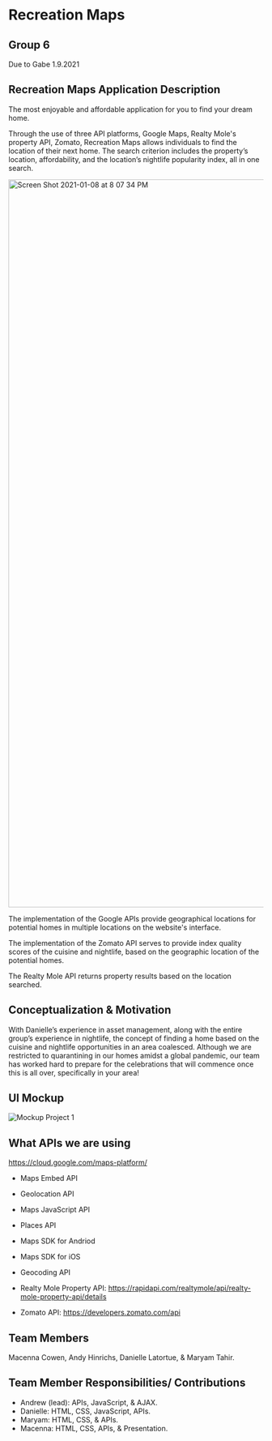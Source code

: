 # Recreation Maps
## Group 6 
Due to Gabe 1.9.2021

## Recreation Maps Application Description

The most enjoyable and affordable application for you to find your dream home. 

Through the use of three API platforms, Google Maps, Realty Mole's property API, Zomato, Recreation Maps allows individuals to find the location of their next home. The search criterion includes the property’s location, affordability, and the location’s nightlife popularity index, all in one search.


<img width="1437" alt="Screen Shot 2021-01-08 at 8 07 34 PM" src="https://user-images.githubusercontent.com/38767248/104078640-2a143b00-51ed-11eb-8667-a46b8defd678.png">


The implementation of the Google APIs provide geographical locations for potential homes in multiple locations on the website's interface.

The implementation of the Zomato API serves to provide index quality scores of the cuisine and nightlife, based on the geographic location of the potential homes.

The Realty Mole API returns property results based on the location searched. 

## Conceptualization & Motivation
With Danielle’s experience in asset management, along with the entire group’s experience in nightlife, the concept of finding a home based on the cuisine and nightlife opportunities in an area coalesced.
Although we are restricted to quarantining in our homes amidst a global pandemic, 
our team has worked hard to prepare for the celebrations that will commence once this is all over, specifically in your area!


## UI Mockup
![Mockup Project 1](https://user-images.githubusercontent.com/73623735/102294479-666ab900-3f17-11eb-9474-4185d0ef6f95.jpg)

## What APIs we are using 
https://cloud.google.com/maps-platform/
- Maps Embed API
- Geolocation API
- Maps JavaScript API
- Places API
- Maps SDK for Andriod
- Maps SDK for iOS 
- Geocoding API 

- Realty Mole Property API: https://rapidapi.com/realtymole/api/realty-mole-property-api/details

- Zomato API: https://developers.zomato.com/api


## Team Members 
Macenna Cowen, Andy Hinrichs, Danielle Latortue, & Maryam Tahir.

## Team Member Responsibilities/ Contributions 
- Andrew (lead): APIs, JavaScript, & AJAX.
- Danielle: HTML, CSS, JavaScript, APIs.
- Maryam: HTML, CSS, & APIs.
- Macenna: HTML, CSS, APIs, & Presentation.

